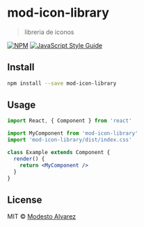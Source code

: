 # mod-icon-library

> libreria de iconos 

[![NPM](https://img.shields.io/npm/v/mod-icon-library.svg)](https://www.npmjs.com/package/mod-icon-library) [![JavaScript Style Guide](https://img.shields.io/badge/code_style-standard-brightgreen.svg)](https://standardjs.com)

## Install

```bash
npm install --save mod-icon-library
```

## Usage

```jsx
import React, { Component } from 'react'

import MyComponent from 'mod-icon-library'
import 'mod-icon-library/dist/index.css'

class Example extends Component {
  render() {
    return <MyComponent />
  }
}
```

## License

MIT © [Modesto Alvarez](https://github.com/jmodestoag)
